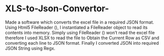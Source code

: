 # XLS-to-Json-Convertor-
Made a software which converts the excel file in a required JSON format.  Using Html5 FileReader (), I instantiated a FileReader object to read its contents into memory.  Simply using FileReader () won’t read the excel file therefore I used XLSX to read the file to Obtain the Current Row as CSV and converting each line to JSON format.  Finally I converted JSON into required JSON String using Regx.
